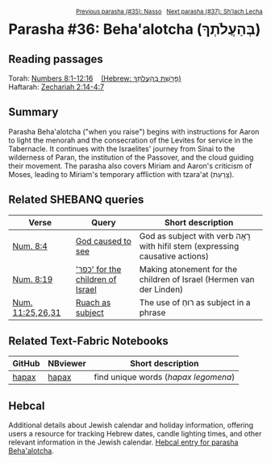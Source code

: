 <span style="float: right;"><sup><a href="../35%20-%20Nasso">Previous parasha (#35): Nasso</a> &nbsp;&nbsp;<a href="../37%20-%20Shlach Lecha">Next parasha (#37): Sh'lach Lecha</a></sup></span>

# Parasha #36: Beha'alotcha (בְּהַעֲלֹתְךָ)

## Reading passages

Torah: [Numbers 8:1-12:16](https://www.stepbible.org/?q=version=NASB2020|reference=Num.8:1-12:16&options=HNVUG) &nbsp;&nbsp; [(Hebrew: פָּרָשַׁת בְּהַעֲלֹתְךָ)](https://tikkun.io/#/p/behaalotcha)<br>
Haftarah: 
[Zechariah 2:14-4:7](https://www.stepbible.org/?q=version=NASB2020|reference=Zech.3:1-4:7&options=HNVUG) 

## Summary

Parasha Beha'alotcha ("when you raise") begins with instructions for Aaron to light the menorah and the consecration of the Levites for service in the Tabernacle. It continues with the Israelites' journey from Sinai to the wilderness of Paran, the institution of the Passover, and the cloud guiding their movement. The parasha also covers Miriam and Aaron's criticism of Moses, leading to Miriam's temporary affliction with tzara'at (צָרַעַת).

## Related SHEBANQ queries

Verse | Query | Short description
--- | --- | --- 
<a href="https://www.stepbible.org/?q=version=NASB2020\|reference=Num.8:4&options=HNVUG" target="_blank">Num. 8:4</a> | <a href="https://shebanq.ancient-data.org/hebrew/text?iid=6875	&version=2021&page=1&mr=r&qw=q" target="_blank">God caused to see</a> | God as subject with verb רָאָה with hifil stem (expressing causative actions)
<a href="https://www.stepbible.org/?q=version=NASB2020\|reference=Num.8:19&options=HNVUG" target="_blank">Num. 8:19</a> | <a href="https://shebanq.ancient-data.org/hebrew/text?iid=7045	&version=2021&page=1&mr=r&qw=q" target="_blank">'כפר' for the children of Israel</a> | Making atonement for the children of Israel (Hermen van der Linden)
<a href="https://www.stepbible.org/?q=version=NASB2020\|reference=Num.11:25,26,31&options=HNVUG" target="_blank">Num. 11:25,26,31</a> | <a href="https://shebanq.ancient-data.org/hebrew/text?iid=6312	&version=2021&page=1&mr=r&qw=q" target="_blank">Ruach as subject</a> | The use of רוּחַ as subject in a phrase

## Related Text-Fabric Notebooks

GitHub | NBviewer | Short description
---|---|---
[hapax](hapax.ipynb) | [hapax](https://nbviewer.org/github/tonyjurg/Parashot/blob/main/WeeklyParasha/36%20-%20BehaAlotcha/hapax.ipynb)| find unique words (*hapax legomena*)

## Hebcal

Additional details about Jewish calendar and holiday information, offering users a resource for tracking Hebrew dates, candle lighting times, and other relevant information in the Jewish calendar. [Hebcal entry for parasha Beha'alotcha](https://www.hebcal.com/sedrot/behaalotcha).

